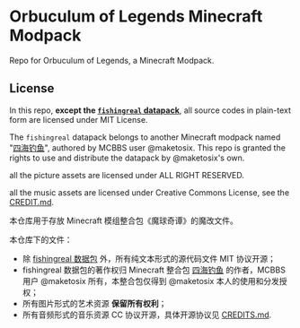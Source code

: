 # Orbuculum of Legends Minecraft Modpack

Repo for Orbuculum of Legends, a Minecraft Modpack.

## License

In this repo, **except the [`fishingreal` datapack](https://github.com/RisingInIris2017/Orbuculum-of-Legends-Minecraft-Modpack/tree/main/openloader/data/fishingreal)**, all source codes in plain-text form are licensed under MIT License.

The `fishingreal` datapack belongs to another Minecraft modpack named "[四海钓鱼](https://www.mcbbs.net/thread-1206770-1-1.html)", authored by MCBBS user @maketosix. This repo is granted the rights to use and distribute the datapack by @maketosix's own.

all the picture assets are licensed under ALL RIGHT RESERVED.

all the music assets are licensed under Creative Commons License, see the [CREDIT.md](https://github.com/RisingInIris2017/Orbuculum-of-Legends-Minecraft-Modpack/blob/main/CREDIT.md).

本仓库用于存放 Minecraft 模组整合包《魔球奇谭》的魔改文件。

本仓库下的文件：

- 除 [fishingreal 数据包](https://github.com/RisingInIris2017/Orbuculum-of-Legends-Minecraft-Modpack/tree/main/openloader/data/fishingreal) 外，所有纯文本形式的源代码文件 MIT 协议开源；
- fishingreal 数据包的著作权归 Minecraft 整合包 [四海钓鱼](https://www.mcbbs.net/thread-1206770-1-1.html) 的作者，MCBBS 用户 @maketosix 所有，本整合包仅得到 @maketosix 本人的使用和分发授权；
- 所有图片形式的艺术资源 **保留所有权利**；
- 所有音频形式的音乐资源 CC 协议开源，具体开源协议见 [CREDITS.md](https://github.com/RisingInIris2017/Orbuculum-of-Legends-Minecraft-Modpack/blob/main/CREDITS.md).
